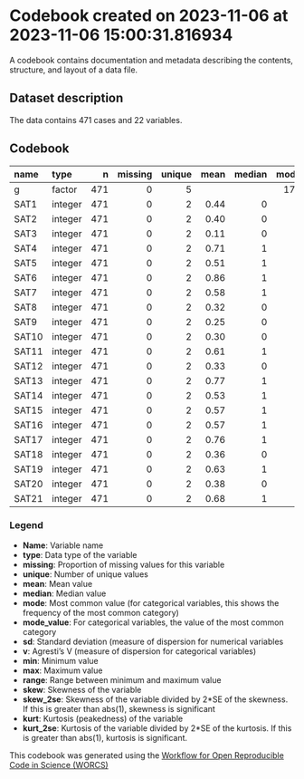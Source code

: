 Codebook created on 2023-11-06 at 2023-11-06 15:00:31.816934
================

A codebook contains documentation and metadata describing the contents,
structure, and layout of a data file.

## Dataset description

The data contains 471 cases and 22 variables.

## Codebook

| name  | type    |   n | missing | unique | mean | median | mode | mode_value |   sd |    v | min | max | range |  skew | skew_2se |  kurt | kurt_2se |
|:------|:--------|----:|--------:|-------:|-----:|-------:|-----:|:-----------|-----:|-----:|----:|----:|------:|------:|---------:|------:|---------:|
| g     | factor  | 471 |       0 |      5 |      |        |  174 | Oregon     |      | 0.73 |     |     |       |       |          |       |          |
| SAT1  | integer | 471 |       0 |      2 | 0.44 |      0 |    0 |            | 0.50 |      |   0 |   1 |     1 |  0.25 |     1.12 | -1.94 |    -4.32 |
| SAT2  | integer | 471 |       0 |      2 | 0.40 |      0 |    0 |            | 0.49 |      |   0 |   1 |     1 |  0.39 |     1.74 | -1.85 |    -4.12 |
| SAT3  | integer | 471 |       0 |      2 | 0.11 |      0 |    0 |            | 0.31 |      |   0 |   1 |     1 |  2.48 |    11.01 |  4.15 |     9.24 |
| SAT4  | integer | 471 |       0 |      2 | 0.71 |      1 |    1 |            | 0.45 |      |   0 |   1 |     1 | -0.92 |    -4.08 | -1.16 |    -2.58 |
| SAT5  | integer | 471 |       0 |      2 | 0.51 |      1 |    1 |            | 0.50 |      |   0 |   1 |     1 | -0.02 |    -0.09 | -2.00 |    -4.46 |
| SAT6  | integer | 471 |       0 |      2 | 0.86 |      1 |    1 |            | 0.35 |      |   0 |   1 |     1 | -2.04 |    -9.07 |  2.17 |     4.84 |
| SAT7  | integer | 471 |       0 |      2 | 0.58 |      1 |    1 |            | 0.49 |      |   0 |   1 |     1 | -0.30 |    -1.35 | -1.91 |    -4.26 |
| SAT8  | integer | 471 |       0 |      2 | 0.32 |      0 |    0 |            | 0.47 |      |   0 |   1 |     1 |  0.75 |     3.31 | -1.45 |    -3.22 |
| SAT9  | integer | 471 |       0 |      2 | 0.25 |      0 |    0 |            | 0.44 |      |   0 |   1 |     1 |  1.12 |     4.99 | -0.74 |    -1.65 |
| SAT10 | integer | 471 |       0 |      2 | 0.30 |      0 |    0 |            | 0.46 |      |   0 |   1 |     1 |  0.87 |     3.88 | -1.24 |    -2.76 |
| SAT11 | integer | 471 |       0 |      2 | 0.61 |      1 |    1 |            | 0.49 |      |   0 |   1 |     1 | -0.45 |    -1.99 | -1.80 |    -4.02 |
| SAT12 | integer | 471 |       0 |      2 | 0.33 |      0 |    0 |            | 0.47 |      |   0 |   1 |     1 |  0.70 |     3.13 | -1.51 |    -3.35 |
| SAT13 | integer | 471 |       0 |      2 | 0.77 |      1 |    1 |            | 0.42 |      |   0 |   1 |     1 | -1.30 |    -5.77 | -0.32 |    -0.70 |
| SAT14 | integer | 471 |       0 |      2 | 0.53 |      1 |    1 |            | 0.50 |      |   0 |   1 |     1 | -0.11 |    -0.51 | -1.99 |    -4.43 |
| SAT15 | integer | 471 |       0 |      2 | 0.57 |      1 |    1 |            | 0.50 |      |   0 |   1 |     1 | -0.29 |    -1.27 | -1.92 |    -4.28 |
| SAT16 | integer | 471 |       0 |      2 | 0.57 |      1 |    1 |            | 0.50 |      |   0 |   1 |     1 | -0.27 |    -1.20 | -1.93 |    -4.30 |
| SAT17 | integer | 471 |       0 |      2 | 0.76 |      1 |    1 |            | 0.43 |      |   0 |   1 |     1 | -1.23 |    -5.46 | -0.49 |    -1.10 |
| SAT18 | integer | 471 |       0 |      2 | 0.36 |      0 |    0 |            | 0.48 |      |   0 |   1 |     1 |  0.58 |     2.57 | -1.67 |    -3.72 |
| SAT19 | integer | 471 |       0 |      2 | 0.63 |      1 |    1 |            | 0.48 |      |   0 |   1 |     1 | -0.55 |    -2.44 | -1.70 |    -3.79 |
| SAT20 | integer | 471 |       0 |      2 | 0.38 |      0 |    0 |            | 0.48 |      |   0 |   1 |     1 |  0.51 |     2.27 | -1.74 |    -3.88 |
| SAT21 | integer | 471 |       0 |      2 | 0.68 |      1 |    1 |            | 0.47 |      |   0 |   1 |     1 | -0.78 |    -3.45 | -1.40 |    -3.12 |

### Legend

- **Name**: Variable name
- **type**: Data type of the variable
- **missing**: Proportion of missing values for this variable
- **unique**: Number of unique values
- **mean**: Mean value
- **median**: Median value
- **mode**: Most common value (for categorical variables, this shows the
  frequency of the most common category)
- **mode_value**: For categorical variables, the value of the most
  common category
- **sd**: Standard deviation (measure of dispersion for numerical
  variables
- **v**: Agresti’s V (measure of dispersion for categorical variables)
- **min**: Minimum value
- **max**: Maximum value
- **range**: Range between minimum and maximum value
- **skew**: Skewness of the variable
- **skew_2se**: Skewness of the variable divided by 2\*SE of the
  skewness. If this is greater than abs(1), skewness is significant
- **kurt**: Kurtosis (peakedness) of the variable
- **kurt_2se**: Kurtosis of the variable divided by 2\*SE of the
  kurtosis. If this is greater than abs(1), kurtosis is significant.

This codebook was generated using the [Workflow for Open Reproducible
Code in Science (WORCS)](https://osf.io/zcvbs/)
